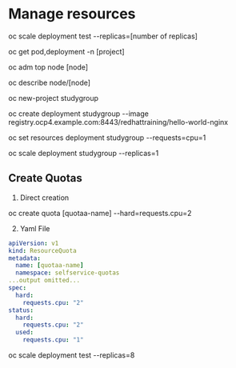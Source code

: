 # Manage resources

oc scale deployment test --replicas=[number of replicas]

oc get pod,deployment -n [project]

oc adm top node [node]

oc describe node/[node]

oc new-project studygroup

oc create deployment studygroup --image registry.ocp4.example.com:8443/redhattraining/hello-world-nginx

oc set resources deployment studygroup --requests=cpu=1

oc scale deployment studygroup --replicas=1

## Create Quotas

1. Direct creation

oc create quota [quotaa-name] --hard=requests.cpu=2

2. Yaml File

```quota.yaml
apiVersion: v1
kind: ResourceQuota
metadata:
  name: [quotaa-name]
  namespace: selfservice-quotas
...output omitted...
spec:
  hard:
    requests.cpu: "2"
status:
  hard:
    requests.cpu: "2"
  used:
    requests.cpu: "1"
```

oc scale deployment test --replicas=8
